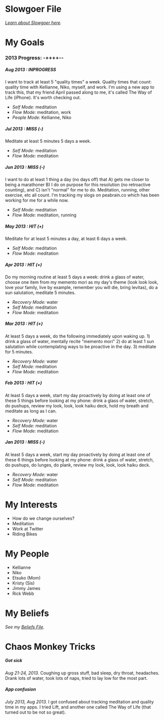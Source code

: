 # Slowgoer File
*[Learn about Slowgoer here](https://medium.com/@buster).*

# My Goals

### 2013 Progress: -++++--

##### Aug 2013 : INPROGRESS
I want to track at least 5 "quality times" a week. Quality times that count: quality time with Kellianne, Niko, myself, and work. I'm using a new app to track this, that my friend April passed along to me, it's called The Way of Life (iPhone). It's worth checking out.
* *Self Mode:* meditation
* *Flow Mode:* meditation, work
* *People Mode:* Kellianne, Niko

##### Jul 2013 : MISS (-)
Meditate at least 5 minutes 5 days a week.
* *Self Mode:* meditation
* *Flow Mode:* meditation

##### Jun 2013 : MISS (-)
I want to do at least 1 thing a day (no days off) that A) gets me closer to being a marathoner B) I do on purpose for this resolution (no retroactive counting), and C) isn't "normal" for me to do. Meditation, running, other exercise, etc all count. I'm tracking my slogs on peabrain.co which has been working for me for a while now.
* *Self Mode:* meditation
* *Flow Mode:* meditation, running

##### May 2013 : HIT (+)
Meditate for at least 5 minutes a day, at least 6 days a week.
* *Self Mode:* meditation
* *Flow Mode:* meditation

##### Apr 2013 : HIT (+)
Do my morning routine at least 5 days a week: drink a glass of water, choose one item from my memento mori as my day's theme (look look look, love your family, live by example, remember you will die, bring levitas), do a sun salutation, meditate 5 minutes.
* *Recovery Mode:* water
* *Self Mode:* meditation
* *Flow Mode:* meditation

##### Mar 2013 : HIT (+)
At least 5 days a week, do the following immediately upon waking up. 1) drink a glass of water, mentally recite "memento mori" 2) do at least 1 sun salutation while contemplating ways to be proactive in the day. 3) meditate for 5 minutes.
* *Recovery Mode:* water
* *Self Mode:* meditation
* *Flow Mode:* meditation

##### Feb 2013 : HIT (+)
At least 5 days a week, start my day proactively by doing at least one of these 5 things before looking at my phone: drink a glass of water, stretch, do pushups, review my look, look, look haiku deck, hold my breath and meditate as long as I can.
* *Recovery Mode:* water
* *Self Mode:* meditation
* *Flow Mode:* meditation

##### Jan 2013 : MISS (-)
At least 5 days a week, start my day proactively by doing at least one of these 6 things before looking at my phone: drink a glass of water, stretch, do pushups, do lunges, do plank, review my look, look, look haiku deck.
* *Recovery Mode:* water
* *Self Mode:* meditation
* *Flow Mode:* meditation

# My Interests
* How do we change ourselves?
* Meditation
* Work at Twitter
* Riding Bikes

# My People
* Kellianne
* Niko
* Etsuko (Mom)
* Kristy (Sis)
* Jimmy James
* Rick Webb

# My Beliefs
*See my [Beliefs File](Beliefs.md).*

# Chaos Monkey Tricks

##### Got sick
*Aug 21-24, 2013.* Coughing up gross stuff, bad sleep, dry throat, headaches. Drank lots of water, took lots of naps, tried to lay low for the most part.

##### App confusion
*July 2013, Aug 2013.* I got confused about tracking meditation and quality time in my apps. I tried Lift, and another one called The Way of Life (that turned out to be not so great).
